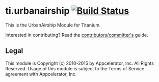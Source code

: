 ti.urbanairship [![Build Status](https://travis-ci.org/appcelerator-modules/ti.urbanairship.svg)](https://travis-ci.org/appcelerator-modules/ti.urbanairship)
===============

This is the UrbanAirship Module for Titanium.

Interested in contributing? Read the [contributors/committer's](https://wiki.appcelerator.org/display/community/Home) guide.

## Legal

This module is Copyright (c) 2010-2015 by Appcelerator, Inc. All Rights Reserved. Usage of this module is subject to 
the Terms of Service agreement with Appcelerator, Inc.  
